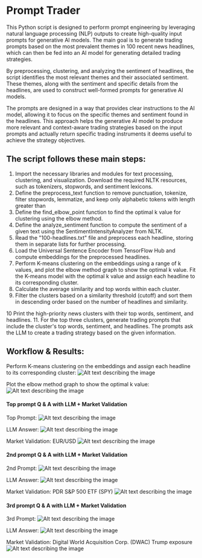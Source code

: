 # Prompt Trader
This Python script is designed to perform prompt engineering by leveraging natural language processing (NLP) outputs to create high-quality input prompts for generative AI models. The main goal is to generate trading prompts based on the most prevalent themes in 100 recent news headlines, which can then be fed into an AI model for generating detailed trading strategies.

By preprocessing, clustering, and analyzing the sentiment of headlines, the script identifies the most relevant themes and their associated sentiment. These themes, along with the sentiment and specific details from the headlines, are used to construct well-formed prompts for generative AI models.

The prompts are designed in a way that provides clear instructions to the AI model, allowing it to focus on the specific themes and sentiment found in the headlines. This approach helps the generative AI model to produce more relevant and context-aware trading strategies based on the input prompts and actually return specific trading instruments it deems useful to achieve the strategy objectives.


## The script follows these main steps:

1. Import the necessary libraries and modules for text processing, clustering, and visualization. Download the required NLTK resources, such as tokenizers, stopwords, and sentiment lexicons.
2. Define the preprocess_text function to remove punctuation, tokenize, filter stopwords, lemmatize, and keep only alphabetic tokens with length greater than
3. Define the find_elbow_point function to find the optimal k value for clustering using the elbow method.
4. Define the analyze_sentiment function to compute the sentiment of a given text using the SentimentIntensityAnalyzer from NLTK.
5. Read the "100-headlines.txt" file and preprocess each headline, storing them in separate lists for further processing.
6. Load the Universal Sentence Encoder from TensorFlow Hub and compute embeddings for the preprocessed headlines.
7. Perform K-means clustering on the embeddings using a range of k values, and plot the elbow method graph to show the optimal k value. Fit the K-means model with the optimal k value and assign each headline to its corresponding cluster.
8. Calculate the average similarity and top words within each cluster.
9. Filter the clusters based on a similarity threshold (cutoff) and sort them in descending order based on the number of headlines and similarity.

10 Print the high-priority news clusters with their top words, sentiment, and headlines.
11. For the top three clusters, generate trading prompts that include the cluster's top words, sentiment, and headlines. The prompts ask the LLM to create a trading strategy based on the given information.


## Workflow & Results:
Perform K-means clustering on the embeddings and assign each headline to its corresponding cluster:
![Alt text describing the image](https://github.com/AI-Voodoo/prompt_trader/blob/main/assets/clustering.png?raw=true)

Plot the elbow method graph to show the optimal k value:
![Alt text describing the image](https://github.com/AI-Voodoo/prompt_trader/blob/main/assets/Figure_1.png?raw=true)

#### Top prompt Q & A with LLM + Market Validation

Top Prompt:
![Alt text describing the image](https://github.com/AI-Voodoo/prompt_trader/blob/main/assets/top-prompt.png?raw=true)

LLM Answer:
![Alt text describing the image](https://github.com/AI-Voodoo/prompt_trader/blob/main/assets/p1-answer.png?raw=true)

Market Validation: EUR/USD
![Alt text describing the image](https://github.com/AI-Voodoo/prompt_trader/blob/main/assets/EUR-USD.png?raw=true)

#### 2nd prompt Q & A with LLM + Market Validation

2nd Prompt:
![Alt text describing the image](https://github.com/AI-Voodoo/prompt_trader/blob/main/assets/2nd-prompt.png?raw=true)

LLM Answer:
![Alt text describing the image](https://github.com/AI-Voodoo/prompt_trader/blob/main/assets/2nd-answer.png?raw=true)

Market Validation: PDR S&P 500 ETF (SPY)
![Alt text describing the image](https://github.com/AI-Voodoo/prompt_trader/blob/main/assets/SPDR%20S&P%20500%20ETF.png?raw=true)

#### 3rd prompt Q & A with LLM + Market Validation

3rd Prompt:
![Alt text describing the image](https://github.com/AI-Voodoo/prompt_trader/blob/main/assets/3rd-prompt.png?raw=true)

LLM Answer:
![Alt text describing the image](https://github.com/AI-Voodoo/prompt_trader/blob/main/assets/3rd-answer.png?raw=true)

Market Validation: Digital World Acquisition Corp. (DWAC) Trump exposure
![Alt text describing the image](https://github.com/AI-Voodoo/prompt_trader/blob/main/assets/DWAC.png?raw=true)
